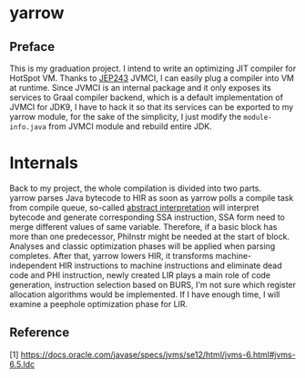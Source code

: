 # yarrow 

## Preface
This is my graduation project. I intend to write an optimizing JIT compiler for HotSpot VM. 
Thanks to [JEP243](http://openjdk.java.net/jeps/243) JVMCI, I can easily plug a compiler into
VM at runtime. Since JVMCI is an internal package and it only exposes its services to Graal 
compiler backend, which is a default implementation of JVMCI for JDK9, I have to hack it so 
that its services can be exported to my yarrow module, for the sake of the simplicity, I just 
modify the `module-info.java` from JVMCI module and rebuild entire JDK.

# Internals
Back to my project, the whole compilation is divided into two parts.  
yarrow parses Java bytecode to HIR as soon as yarrow polls a compile task from compile queue,
so-called [abstract interpretation](https://en.wikipedia.org/wiki/Abstract_interpretation) will 
interpret bytecode and generate corresponding SSA instruction, SSA form need to merge different 
values of same variable. Therefore, if a basic block has more than one predecessor, PhiInstr might
be needed at the start of block. Analyses and classic optimization phases will be applied when 
parsing completes. After that, yarrow lowers HIR, it transforms machine-independent HIR instructions
to machine instructions and eliminate dead code and PHI instruction, newly created LIR plays a main 
role of code generation, instruction selection based on BURS, I'm not sure which register allocation
algorithms would be implemented. If I have enough time, I will examine a peephole optimization phase
for LIR.

## Reference 
[1] https://docs.oracle.com/javase/specs/jvms/se12/html/jvms-6.html#jvms-6.5.ldc
